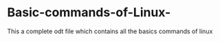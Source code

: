 # Basic-commands-of-Linux-
This a complete odt file which contains all the basics commands of linux 
